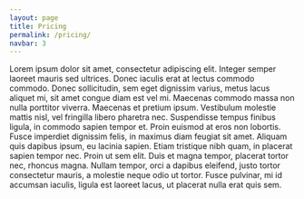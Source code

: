 ```yaml
---
layout: page
title: Pricing
permalink: /pricing/
navbar: 3
---
```


Lorem ipsum dolor sit amet, consectetur adipiscing elit. Integer semper laoreet mauris sed ultrices. Donec iaculis erat at lectus commodo commodo. Donec sollicitudin, sem eget dignissim varius, metus lacus aliquet mi, sit amet congue diam est vel mi. Maecenas commodo massa non nulla porttitor viverra. Maecenas et pretium ipsum. Vestibulum molestie mattis nisl, vel fringilla libero pharetra nec. Suspendisse tempus finibus ligula, in commodo sapien tempor et. Proin euismod at eros non lobortis. Fusce imperdiet dignissim felis, in maximus diam feugiat sit amet. Aliquam quis dapibus ipsum, eu lacinia sapien. Etiam tristique nibh quam, in placerat sapien tempor nec. Proin ut sem elit. Duis et magna tempor, placerat tortor nec, rhoncus magna. Nullam tempor, orci a dapibus eleifend, justo tortor consectetur mauris, a molestie neque odio ut tortor. Fusce pulvinar, mi id accumsan iaculis, ligula est laoreet lacus, ut placerat nulla erat quis sem.
